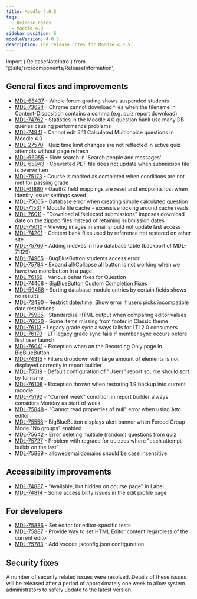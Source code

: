 ```yaml
---
title: Moodle 4.0.5
tags:
  - Release notes
  - Moodle 4.0
sidebar_position: 5
moodleVersion: 4.0.5
description: The release notes for Moodle 4.0.5.
---
```


import { ReleaseNoteIntro } from '@site/src/components/ReleaseInformation';

<ReleaseNoteIntro releaseName={frontMatter.moodleVersion} />

## General fixes and improvements
<!-- cspell:disable -->
- [MDL-68437](https://tracker.moodle.org/browse/MDL-68437) - Whole forum grading shows suspended students
- [MDL-73624](https://tracker.moodle.org/browse/MDL-73624) - Chrome cannot download files when the filename in Content-Disposition contains a comma (e.g. quiz report download)
- [MDL-74762](https://tracker.moodle.org/browse/MDL-74762) - Statistics in the Moodle 4.0 question bank use many DB queries causing performance problems
- [MDL-74941](https://tracker.moodle.org/browse/MDL-74941) - Cannot edit 3.11 Calculated Multichoice questions in Moodle 4.0
- [MDL-27570](https://tracker.moodle.org/browse/MDL-27570) - Quiz time limit changes are not reflected in active quiz attempts without page refresh
- [MDL-66955](https://tracker.moodle.org/browse/MDL-66955) - Slow search in 'Search people and messages'
- [MDL-68943](https://tracker.moodle.org/browse/MDL-68943) - Converted PDF file does not update when submission file is overwritten
- [MDL-75173](https://tracker.moodle.org/browse/MDL-75173) - Course is marked as completed when conditions are not met for passing grade
- [MDL-61880](https://tracker.moodle.org/browse/MDL-61880) - Oauth2 field mappings are reset and endpoints lost when identity issuer settings saved
- [MDL-75065](https://tracker.moodle.org/browse/MDL-75065) - Database error when creating simple calculated question
- [MDL-71531](https://tracker.moodle.org/browse/MDL-71531) - Moodle file cache - excessive locking around cache reads
- [MDL-76011](https://tracker.moodle.org/browse/MDL-76011) - "Download all/selected submissions" imposes download date on the zipped files instead of retaining submission dates
- [MDL-75010](https://tracker.moodle.org/browse/MDL-75010) - Viewing images in email should not update last access
- [MDL-74201](https://tracker.moodle.org/browse/MDL-74201) - Content bank files used by reference not restored on other site
- [MDL-75766](https://tracker.moodle.org/browse/MDL-75766) - Adding indexes in h5p database table (backport of MDL-71129)
- [MDL-74965](https://tracker.moodle.org/browse/MDL-74965) - BugBlueButton students access error
- [MDL-75784](https://tracker.moodle.org/browse/MDL-75784) - Expand all/Collapse all button is not working when we have two more button in a page
- [MDL-76169](https://tracker.moodle.org/browse/MDL-76169) - Various behat fixes for Question
- [MDL-74468](https://tracker.moodle.org/browse/MDL-74468) - BigBlueButton Custom Completion Fixes
- [MDL-59458](https://tracker.moodle.org/browse/MDL-59458) - Sorting database module entries by certain fields shows no results
- [MDL-72490](https://tracker.moodle.org/browse/MDL-72490) - Restrict date/time: Show error if users picks incompatible date restrictions
- [MDL-75985](https://tracker.moodle.org/browse/MDL-75985) - Standardise HTML output when comparing editor values
- [MDL-76020](https://tracker.moodle.org/browse/MDL-76020) - Some items missing from footer in Classic theme
- [MDL-76113](https://tracker.moodle.org/browse/MDL-76113) - Legacy grade sync always fails for LTI 2.0 consumers
- [MDL-76170](https://tracker.moodle.org/browse/MDL-76170) - LTI legacy grade sync fails if member sync occurs before first user launch
- [MDL-76041](https://tracker.moodle.org/browse/MDL-76041) - Exception when on the Recording Only page in BigBlueButton
- [MDL-74315](https://tracker.moodle.org/browse/MDL-74315) - Filters dropdown with large amount of elements is not displayed correctly in report builder
- [MDL-75519](https://tracker.moodle.org/browse/MDL-75519) - Default configuration of "Users" report source should sort by fullname
- [MDL-76108](https://tracker.moodle.org/browse/MDL-76108) - Exception thrown when restoring 1.9 backup into current moodle
- [MDL-75192](https://tracker.moodle.org/browse/MDL-75192) - "Current week" condition in report builder always considers Monday as start of week
- [MDL-75848](https://tracker.moodle.org/browse/MDL-75848) - "Cannot read properties of null" error when using Atto editor
- [MDL-75558](https://tracker.moodle.org/browse/MDL-75558) - BigBlueButton displays alert banner when Forced Group Mode "No groups" enabled
- [MDL-75642](https://tracker.moodle.org/browse/MDL-75642) - Error deleting multiple (random) questions from quiz
- [MDL-75727](https://tracker.moodle.org/browse/MDL-75727) - Problem with regrade for quizzes where "each attempt builds on the last"
- [MDL-75889](https://tracker.moodle.org/browse/MDL-75889) - allowedemaildomains should be case insensitive
<!-- cspell:enable -->

## Accessibility improvements
<!-- cspell:disable -->
- [MDL-74887](https://tracker.moodle.org/browse/MDL-74887) - "Available, but hidden on course page" in Label
- [MDL-74814](https://tracker.moodle.org/browse/MDL-74814) - Some accessibility issues in the edit profile page
<!-- cspell:enable -->

## For developers
<!-- cspell:disable -->
- [MDL-75886](https://tracker.moodle.org/browse/MDL-75886) - Set editor for editor-specific tests
- [MDL-75887](https://tracker.moodle.org/browse/MDL-75887) - Provide way to set HTML Editor content regardless of the current editor
- [MDL-75783](https://tracker.moodle.org/browse/MDL-75783) - Add vscode jsconfig.json configuration
<!-- cspell:enable -->

## Security fixes

A number of security related issues were resolved. Details of these issues will be released after a period of approximately one week to allow system administrators to safely update to the latest version.

